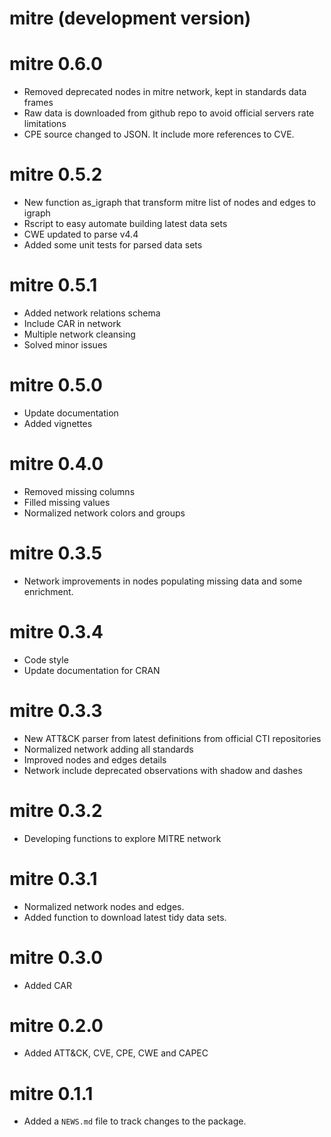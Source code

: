 # mitre (development version)

# mitre 0.6.0
* Removed deprecated nodes in mitre network, kept in standards data frames
* Raw data is downloaded from github repo to avoid official servers rate limitations
* CPE source changed to JSON. It include more references to CVE.

# mitre 0.5.2
* New function as_igraph that transform mitre list of nodes and edges to igraph
* Rscript to easy automate building latest data sets
* CWE updated to parse v4.4
* Added some unit tests for parsed data sets

# mitre 0.5.1
* Added network relations schema
* Include CAR in network
* Multiple network cleansing
* Solved minor issues

# mitre 0.5.0
* Update documentation
* Added vignettes

# mitre 0.4.0
* Removed missing columns
* Filled missing values
* Normalized network colors and groups

# mitre 0.3.5
* Network improvements in nodes populating missing data and some enrichment.

# mitre 0.3.4
* Code style
* Update documentation for CRAN

# mitre 0.3.3
* New ATT&CK parser from latest definitions from official CTI repositories
* Normalized network adding all standards
* Improved nodes and edges details
* Network include deprecated observations with shadow and dashes

# mitre 0.3.2
 
* Developing functions to explore MITRE network

# mitre 0.3.1

* Normalized network nodes and edges.
* Added function to download latest tidy data sets.

# mitre 0.3.0
 
* Added CAR

# mitre 0.2.0

* Added ATT&CK, CVE, CPE, CWE and CAPEC

# mitre 0.1.1

* Added a `NEWS.md` file to track changes to the package.
